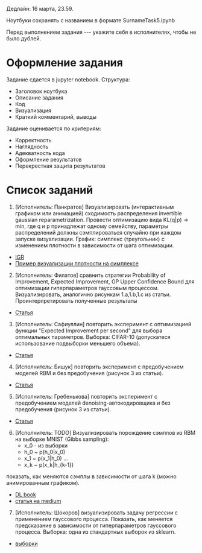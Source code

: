 Дедлайн: 16 марта, 23.59.

Ноутбуки сохранять с названием в формате SurnameTask5.ipynb


Перед выполнением задания --- укажите себя в исполнителях, чтобы не было дублей.


# Оформление задания
Задание сдается в jupyter notebook. Структура:
* Заголовок ноутбука
* Описание задания
* Код
* Визуализация
* Краткий комментарий, выводы

Задание оценивается по критериям:
* Корректность
* Наглядность
* Адекватность кода
* Оформление результатов
* Перекрестная защита результатов


# Список заданий

1. [Исполнитель: Панкратов] Визуализировать (интерактивным графиком или анимацией) сходимость распределения invertible gaussian reparametrization. Провести оптимизацию вида KL(q|p) -> min, где q и p принадлежат одному семейству, параметры распределений должны сэмплироваться случайно при каждом запуске визуализации.
График: симплекс (треугольник) с изменением плотности в зависимости от шага оптимизации.
* [IGR](https://arxiv.org/pdf/1912.09588.pdf)
* [Пример визуализации плотности на симплексе](http://blog.bogatron.net/blog/2014/02/02/visualizing-dirichlet-distributions/)


2. [Исполнитель: Филатов] сравнить стратегии Probability of Improvement, Expected Improvement, GP Upper Confidence Bound для оптимизации гиперпараметров гауссовым процессом.  Визуализировать, аналогично рисункам 1.a,1.b,1.c из статьи. Проинтерпретировать полученные результаты
* [Статья](https://arxiv.org/pdf/1206.2944.pdf)

3. [Исполнитель: Сафиуллин] повторить эксперимент с оптимизацией функции "Expected Improvement per second" для выбора оптимальных параметров. Выборка: CIFAR-10 (допускатеся использование подвыборки меньшего объема). 
* [Статья](https://arxiv.org/pdf/1206.2944.pdf)

4. [Исполнитель: Бишук] повторить эксперимент с предобучением моделей RBM и без предобучения (рисунок 3 из статьи).
* [Статья](http://proceedings.mlr.press/v9/erhan10a/erhan10a.pdf)

5. [Исполнитель: Гребенькова] повторить эксперимент с предобучением моделей denoising-автокодировщика и без предобучения (рисунок 3 из статьи).
* [Статья](http://proceedings.mlr.press/v9/erhan10a/erhan10a.pdf)

6. [Исполнитель: TODO] Визуализировать порождение сэмплов из RBM на выборке MNIST (Gibbs sampling):
	* x_0 - из выборки
	* h_0 ~ p(h_0|x_0)
	* x_1 ~ p(x_1|h_0)
	...
	* x_k ~ p(x_k|h_{k-1})
	
показать, как меняются сэмплы в зависимости от шага k (можно анимированным графиком).

* [DL book](https://www.deeplearningbook.org/contents/generative_models.html)
* [статья на medium](https://medium.com/datatype/restricted-boltzmann-machine-a-complete-analysis-part-3-contrastive-divergence-algorithm-3d06bbebb10c)

7. [Исполнитель: Шокоров] визуализировать задачу регрессии с применением гауссового процесса. Показать, как меняется предсказание в зависимости от гиперпараметров гауссового процесса. 
Выборка: одна из стандартных выборок из sklearn.

* [выборки](https://scikit-learn.org/stable/datasets/toy_dataset.html)


